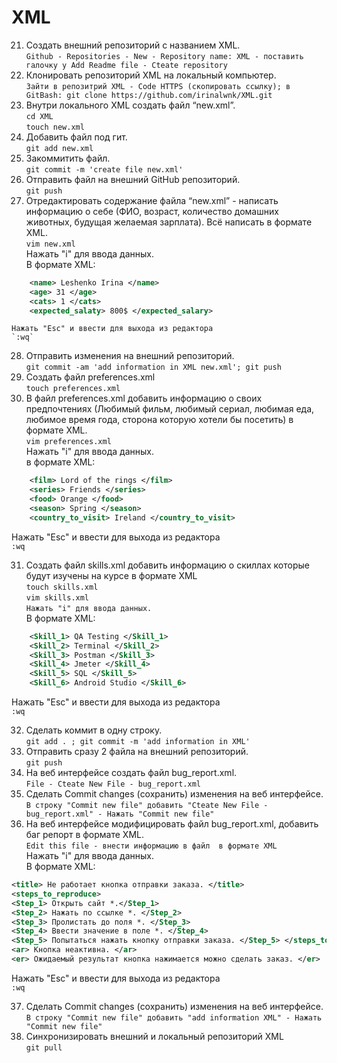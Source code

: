 # XML
21. Создать внешний репозиторий c названием XML.  
`Github - Repositories - New - Repository name: XML - поставить галочку у Add Readme file - Cteate repository`
22. Клонировать репозиторий XML на локальный компьютер.  
`Зайти в репозитрий XML - Code HTTPS (скопировать ссылку);
в GitBash:
git clone https://github.com/irinalwnk/XML.git`  
23. Внутри локального XML создать файл “new.xml”.  
`cd XML`  
`touch new.xml`   
24. Добавить файл под гит.  
`git add new.xml`  
25. Закоммитить файл.  
 `git commit -m 'create file new.xml'`  
26. Отправить файл на внешний GitHub репозиторий.    
`git push`  
27. Отредактировать содержание файла “new.xml” - написать информацию о себе (ФИО, возраст, количество домашних животных, будущая желаемая зарплата). Всё написать в формате XML.  
`vim new.xml `  
	Нажать "i" для ввода данных.  
	В формате XML:  
```XML
	<name> Leshenko Irina </name>  
	<age> 31 </age>  
	<cats> 1 </cats>  
	<expected_salaty> 800$ </expected_salary>  
```   
	Нажать "Esc" и ввести для выхода из редактора    
	`:wq`    
28. Отправить изменения на внешний репозиторий.  
`git commit -am 'add information in XML new.xml'; git push`  
29. Создать файл preferences.xml  
`touch preferences.xml`  
30. В файл preferences.xml добавить информацию о своих предпочтениях (Любимый фильм, любимый сериал, любимая еда, любимое время года, сторона которую хотели бы посетить) в формате XML.  
`vim preferences.xml`  
Нажать "i" для ввода данных.   
	в формате XML:  
```XML
	<film> Lord of the rings </film>  
	<series> Friends </series>   
	<food> Orange </food>  
	<season> Spring </season>    
	<country_to_visit> Ireland </country_to_visit>  
```  
Нажать "Esc" и ввести для выхода из редактора  
`:wq`  
   
31. Создать файл skills.xml добавить информацию о скиллах которые будут изучены на курсе в формате XML  
`touch skills.xml`  
`vim skills.xml`   
	`Нажать "i" для ввода данных.`   
	В формате XML:  
```XML   
	<Skill_1> QA Testing </Skill_1>  
	<Skill_2> Terminal </Skill_2>    
	<Skill_3> Postman </Skill_3>    
    <Skill_4> Jmeter </Skill_4>    
    <Skill_5> SQL </Skill_5>   
    <Skill_6> Android Studio </Skill_6>  
```  
Нажать "Esc" и ввести для выхода из редактора   
`:wq`  

32. Сделать коммит в одну строку.  
`git add . ; git commit -m 'add information in XML'`  
33. Отправить сразу 2 файла на внешний репозиторий.  
`git push`  
34. На веб интерфейсе создать файл bug_report.xml.  
`File - Cteate New File - bug_report.xml`  
35. Сделать Commit changes (сохранить) изменения на веб интерфейсе.  
`В строку "Commit new file" добавить "Cteate New File - bug_report.xml" - Нажать "Commit new file"`  
36. На веб интерфейсе модифицировать файл bug_report.xml, добавить баг репорт в формате XML.  
`Edit this file - внести информацию в файл  в формате XML`   
	Нажать "i" для ввода данных.   
	В формате XML:   
```XML  
<title> Не работает кнопка отправки заказа. </title>  
<steps_to_reproduce>  
<Step_1> Открыть сайт *.</Step_1>  
<Step_2> Нажать по ссылке *. </Step_2>  
<Step_3> Пролистать до поля *. </Step_3>  
<Step_4> Ввести значение в поле *. </Step_4>  
<Step_5> Попытаться нажать кнопку отправки заказа. </Step_5> </steps_to_reproduce>  
<ar> Кнопка неактивна. </ar>  
<er> Ожидаемый результат кнопка нажимается можно сделать заказ. </er>  
```  
Нажать "Esc" и ввести для выхода из редактора   
`:wq`  

37. Сделать Commit changes (сохранить) изменения на веб интерфейсе.  
`В строку "Commit new file" добавить "add information XML" - Нажать "Commit new file"`  
38. Синхронизировать внешний и локальный репозиторий XML  
`git pull`
